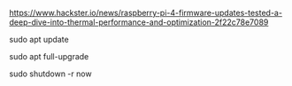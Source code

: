 https://www.hackster.io/news/raspberry-pi-4-firmware-updates-tested-a-deep-dive-into-thermal-performance-and-optimization-2f22c78e7089

sudo apt update

sudo apt full-upgrade

sudo shutdown -r now
